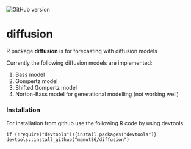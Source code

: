 ![GitHub version](https://badge.fury.io/gh/mamut86%2Fdiffusion.svg)

# diffusion
R package __diffusion__ is for forecasting with diffusion models

Currently the following diffusion models are implemented:

1. Bass model
2. Gompertz model
3. Shifted Gompertz model
4. Norton-Bass model for generational modelling (not working well)


### Installation 
For installation from github use the following R code by using devtools:
```
if (!require("devtools")){install.packages("devtools")}
devtools::install_github("mamut86/diffusion")
```